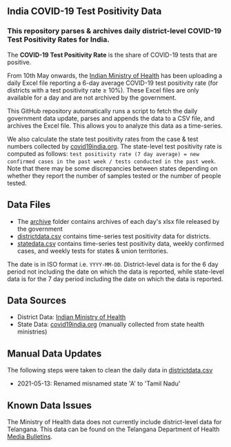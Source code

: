 ## India COVID-19 Test Positivity Data
### This repository parses & archives daily district-level COVID-19 Test Positivity Rates for India.

The **COVID-19 Test Positivity Rate** is the share of COVID-19 tests that are positive.

From 10th May onwards, the [Indian Ministry of Health](https://www.mohfw.gov.in/) has been uploading a daily Excel file reporting a 6-day average COVID-19 test positivity rate (for districts with a test positivity rate ≥ 10%). These Excel files are only available for a day and are not archived by the government.

This GitHub  repository automatically runs a script to fetch the daily government data update, parses and appends the data to a CSV file, and archives the Excel file. This allows you to analyze this data as a time-series.

We also calculate the state test positivity rates from the case & test numbers collected by [covid19india.org](https://github.com/covid19india/api). The state-level test positivity rate is computed as follows: `test positivity rate (7 day average) = new confirmed cases in the past week / tests conducted in the past week`. Note that there may be some discrepancies between states depending on whether they report the number of samples tested or the number of people tested.

## Data Files

- The [archive](https://github.com/aatishb/indiatestpositivitydata/tree/main/archive) folder contains archives of each day's xlsx file released by the government
- [districtdata.csv](https://github.com/aatishb/indiatestpositivitydata/blob/main/districtdata.csv) contains time-series test positivity data for districts.
- [statedata.csv](https://github.com/aatishb/indiatestpositivitydata/blob/main/statedata.csv) contains time-series test positivity data, weekly confirmed cases, and weekly tests for states & union territories.

The date is in ISO format i.e. `YYYY-MM-DD`. District-level data is for the 6 day period not including the date on which the data is reported, while state-level data is for the 7 day period including the date on which the data is reported.

## Data Sources
- District Data: [Indian Ministry of Health](https://www.mohfw.gov.in/)
- State Data: [covid19india.org](https://github.com/covid19india/api) (manually collected from state health ministries)
 
## Manual Data Updates

The following steps were taken to clean the daily data in [districtdata.csv](https://github.com/aatishb/indiatestpositivitydata/blob/main/data.csv)

- 2021-05-13: Renamed misnamed state 'A' to 'Tamil Nadu'

## Known Data Issues

The Ministry of Health data does not currently include district-level data for Telangana. This data can be found on the Telangana Department of Health [Media Bulletins](https://covid19.telangana.gov.in/announcements/media-bulletins/).
